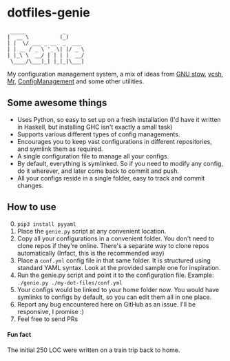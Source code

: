 dotfiles-genie
==============

```
 _____            _
|  __ \          (_)
| |  \/ ___ _ __  _  ___
| | __ / _ \ '_ \| |/ _ \
| |_\ \  __/ | | | |  __/
 \____/\___|_| |_|_|\___|
```

My configuration management system, a mix of ideas from [GNU stow](https://www.gnu.org/software/stow/), [vcsh](https://github.com/RichiH/vcsh), [Mr](http://joeyh.name/code/mr/), [ConfigManagement](https://github.com/pallavagarwal07/ConfigManagement/) and some other utilities.

## Some awesome things
* Uses Python, so easy to set up on a fresh installation (I'd have it written in Haskell, but installing GHC isn't exactly a small task)
* Supports various different types of config managements.
* Encourages you to keep vast configurations in different repositories, and symlink them as required.
* A single configuration file to manage all your configs.
* By default, everything is symlinked. So if you need to modify any config, do it wherever, and later come back to commit and push.
* All your configs reside in a single folder, easy to track and commit changes.

## How to use
0. `pip3 install pyyaml`
1. Place the `genie.py` script at any convenient location.
2. Copy all your configurations in a convenient folder. You don't need to clone repos if they're online. There's a separate way to clone repos automatically (Infact, this is the recommended way)
3. Place a `conf.yml` config file in that same folder. It is structured using standard YAML syntax. Look at the provided sample one for inspiration.
4. Run the genie.py script and point it to the configuration file. Example: `./genie.py ./my-dot-files/conf.yml`
5. Your configs would be linked to your home folder now. You would have symlinks to configs by default, so you can edit them all in one place.
6. Report any bug encountered here on GitHub as an issue. I'll be responsive, I promise :)
7. Feel free to send PRs

#### Fun fact
The initial 250 LOC were written on a train trip back to home.
